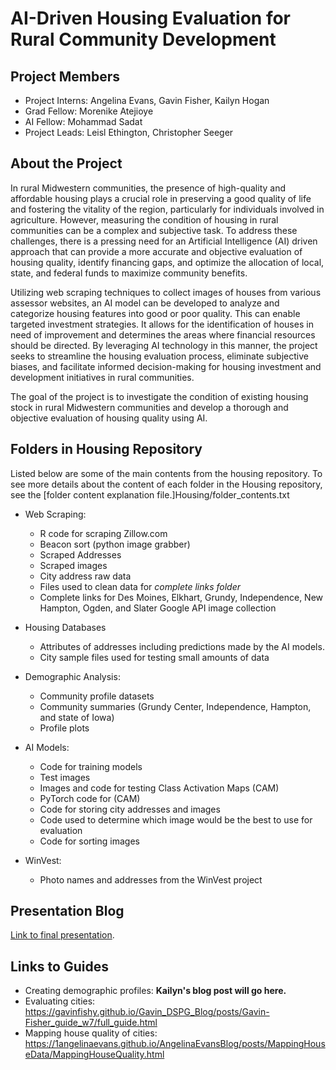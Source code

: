 # AI-Driven Housing Evaluation for Rural Community Development



## Project Members
+ Project Interns: Angelina Evans, Gavin Fisher, Kailyn Hogan
+ Grad Fellow: Morenike Atejioye
+ AI Fellow: Mohammad Sadat
+ Project Leads: Leisl Ethington, Christopher Seeger


## About the Project

In rural Midwestern communities, the presence of high-quality and affordable housing plays a crucial role in preserving a good quality of life and fostering the vitality of the region, particularly for individuals involved in agriculture. However, measuring the condition of housing in rural communities can be a complex and subjective task. To address these challenges, there is a pressing need for an Artificial Intelligence (AI) driven approach that can provide a more accurate and objective evaluation of housing quality, identify financing gaps, and optimize the allocation of local, state, and federal funds to maximize community benefits.

Utilizing web scraping techniques to collect images of houses from various assessor websites, an AI model can be developed to analyze and categorize housing features into good or poor quality. This can enable targeted investment strategies. It allows for the identification of houses in need of improvement and determines the areas where financial resources should be directed. By leveraging AI technology in this manner, the project seeks to streamline the housing evaluation process, eliminate subjective biases, and facilitate informed decision-making for housing investment and development initiatives in rural communities.

The goal of the project is to investigate the condition of existing housing stock in rural Midwestern communities and develop a thorough and objective evaluation of housing quality using AI.


## Folders in Housing Repository

Listed below are some of the main contents from the housing repository. To see more details about the content of each folder in the Housing repository, see the [folder content explanation file.]Housing/folder_contents.txt

+ Web Scraping:
   - R code for scraping Zillow.com
   - Beacon sort (python image grabber)
   - Scraped Addresses
   - Scraped images
   - City address raw data
	- Files used to clean data for _complete links folder_
   - Complete links for Des Moines, Elkhart, Grundy, Independence, New Hampton, Ogden, and Slater Google API image collection

+ Housing Databases
   - Attributes of addresses including predictions made by the AI models.
   - City sample files used for testing small amounts of data
  
+ Demographic Analysis:
	- Community profile datasets
	- Community summaries (Grundy Center, Independence, Hampton, and state of Iowa)
	- Profile plots


+ AI Models:
	- Code for training models
	- Test images
	- Images and code for testing Class Activation Maps (CAM)
	- PyTorch code for (CAM)
  	- Code for storing city addresses and images
   	- Code used to determine which image would be the best to use for evaluation
   	- Code for sorting images
  

+ WinVest:
  - Photo names and addresses from the WinVest project


## Presentation Blog

[Link to final presentation](https://morenikeope.github.io/Atejioye_Blog/posts/Report_Draft/Report_Draft.html).

## Links to Guides

+ Creating demographic profiles: **Kailyn's blog post will go here.**
+ Evaluating cities: https://gavinfishy.github.io/Gavin_DSPG_Blog/posts/Gavin-Fisher_guide_w7/full_guide.html
+ Mapping house quality of cities: https://1angelinaevans.github.io/AngelinaEvansBlog/posts/MappingHouseData/MappingHouseQuality.html


 
